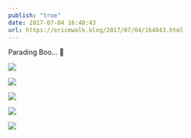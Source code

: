 ```yaml
---
publish: "true"
date: 2017-07-04 16:48:43
url: https://ericmwalk.blog/2017/07/04/164843.html
---
```


Parading Boo... 👻

![](https://ericmwalk.blog/uploads/2022/2c0fcb1f9a.jpg)

![](https://ericmwalk.blog/uploads/2022/8ff1f3f762.jpg)

![](https://ericmwalk.blog/uploads/2022/0d5dd5ccca.jpg)

![](https://ericmwalk.blog/uploads/2022/bc333e7da8.jpg)

![](https://ericmwalk.blog/uploads/2022/c4876009df.jpg)